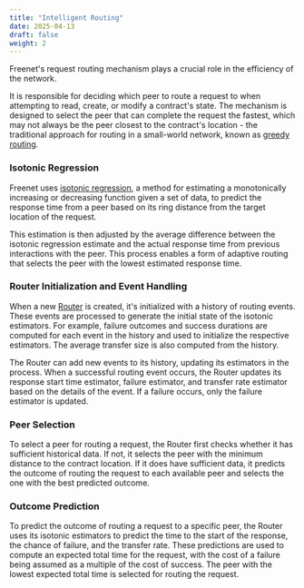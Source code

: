 ```yaml
---
title: "Intelligent Routing"
date: 2025-04-13
draft: false
weight: 2
---
```


Freenet's request routing mechanism plays a crucial role in the efficiency of
the network.

It is responsible for deciding which peer to route a request to when attempting
to read, create, or modify a contract's state. The mechanism is designed to
select the peer that can complete the request the fastest, which may not always
be the peer closest to the contract's location - the traditional approach for
routing in a small-world network, known as [greedy
routing](https://en.wikipedia.org/wiki/Small-world_routing#Greedy_routing).

### Isotonic Regression

Freenet uses [isotonic regression](https://github.com/sanity/pav.rs), a method
for estimating a monotonically increasing or decreasing function given a set of
data, to predict the response time from a peer based on its ring distance from
the target location of the request.

This estimation is then adjusted by the average difference between the isotonic
regression estimate and the actual response time from previous interactions with
the peer. This process enables a form of adaptive routing that selects the peer
with the lowest estimated response time.

### Router Initialization and Event Handling

When a new
[Router](https://github.com/freenet/freenet-core/blob/main/crates/core/src/router.rs)
is created, it's initialized with a history of routing events. These events are
processed to generate the initial state of the isotonic estimators. For example,
failure outcomes and success durations are computed for each event in the
history and used to initialize the respective estimators. The average transfer
size is also computed from the history.

The Router can add new events to its history, updating its estimators in the
process. When a successful routing event occurs, the Router updates its response
start time estimator, failure estimator, and transfer rate estimator based on
the details of the event. If a failure occurs, only the failure estimator is
updated.

### Peer Selection

To select a peer for routing a request, the Router first checks whether it has
sufficient historical data. If not, it selects the peer with the minimum
distance to the contract location. If it does have sufficient data, it predicts
the outcome of routing the request to each available peer and selects the one
with the best predicted outcome.

### Outcome Prediction

To predict the outcome of routing a request to a specific peer, the Router uses
its isotonic estimators to predict the time to the start of the response, the
chance of failure, and the transfer rate. These predictions are used to compute
an expected total time for the request, with the cost of a failure being assumed
as a multiple of the cost of success. The peer with the lowest expected total
time is selected for routing the request.
